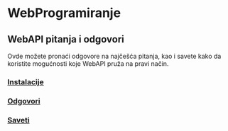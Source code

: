 # WebProgramiranje

## WebAPI pitanja i odgovori

Ovde možete pronaći odgovore na najčešća pitanja, kao i savete kako da koristite mogućnosti koje WebAPI pruža na pravi način.

### [Instalacije](Instalacije.md)
### [Odgovori](Odgovori.md)
### [Saveti](Saveti.md)
